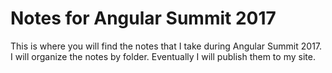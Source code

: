 # Notes for Angular Summit 2017
This is where you will find the notes that I take during Angular Summit 2017.  I will organize the notes by folder.  Eventually I will publish them to my site.
